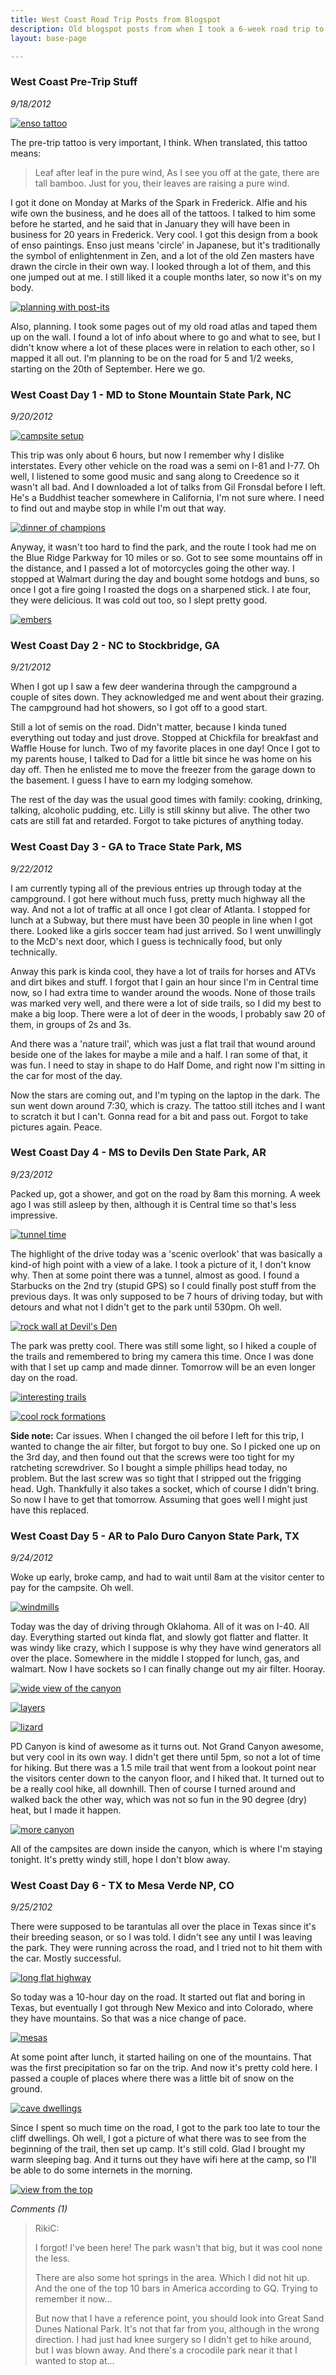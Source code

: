 ```yaml
---
title: West Coast Road Trip Posts from Blogspot
description: Old blogspot posts from when I took a 6-week road trip to the west coast in 2012.
layout: base-page

---
```


### West Coast Pre-Trip Stuff

_9/18/2012_

[![enso tattoo](/img/blogspot-stuff-27-tn.jpg)](/img/blogspot-stuff-27.jpg "enso tattoo")

The pre-trip tattoo is very important, I think. When translated, this tattoo means:

> Leaf after leaf in the pure wind, As I see you off at the gate, there are tall bamboo. Just for you, their leaves are raising a pure wind.

I got it done on Monday at Marks of the Spark in Frederick. Alfie and his wife own the business, and he does all of the tattoos. I talked to him some before he started, and he said that in January they will have been in business for 20 years in Frederick. Very cool. I got this design from a book of enso paintings. Enso just means 'circle' in Japanese, but it's traditionally the symbol of enlightenment in Zen, and a lot of the old Zen masters have drawn the circle in their own way. I looked through a lot of them, and this one jumped out at me. I still liked it a couple months later, so now it's on my body.

[![planning with post-its](/img/blogspot-stuff-28-tn.JPG)](/img/blogspot-stuff-28.JPG "planning with post-its")

Also, planning. I took some pages out of my old road atlas and taped them up on the wall. I found a lot of info about where to go and what to see, but I didn't know where a lot of these places were in relation to each other, so I mapped it all out. I'm planning to be on the road for 5 and 1/2 weeks, starting on the 20th of September. Here we go.


### West Coast Day 1 - MD to Stone Mountain State Park, NC

_9/20/2012_

[![campsite setup](/img/blogspot-stuff-29-tn.jpg)](/img/blogspot-stuff-29.jpg "campsite setup")

This trip was only about 6 hours, but now I remember why I dislike interstates. Every other vehicle on the road was a semi on I-81 and I-77. Oh well, I listened to some good music and sang along to Creedence so it wasn't all bad. And I downloaded a lot of talks from Gil Fronsdal before I left. He's a Buddhist teacher somewhere in California, I'm not sure where. I need to find out and maybe stop in while I'm out that way.

[![dinner of champions](/img/blogspot-stuff-30-tn.jpg)](/img/blogspot-stuff-30.jpg "dinner of champions")

Anyway, it wasn't too hard to find the park, and the route I took had me on the Blue Ridge Parkway for 10 miles or so. Got to see some mountains off in the distance, and I passed a lot of motorcycles going the other way. I stopped at Walmart during the day and bought some hotdogs and buns, so once I got a fire going I roasted the dogs on a sharpened stick. I ate four, they were delicious. It was cold out too, so I slept pretty good.

[![embers](/img/blogspot-stuff-31-tn.jpg)](/img/blogspot-stuff-31.jpg "embers")


###  West Coast Day 2 - NC to Stockbridge, GA

_9/21/2012_

When I got up I saw a few deer wanderina through the campground a couple of sites down. They acknowledged me and went about their grazing. The campground had hot showers, so I got off to a good start.

Still a lot of semis on the road. Didn't matter, because I kinda tuned everything out today and just drove. Stopped at Chickfila for breakfast and Waffle House for lunch. Two of my favorite places in one day! Once I got to my parents house, I talked to Dad for a little bit since he was home on his day off. Then he enlisted me to move the freezer from the garage down to the basement. I guess I have to earn my lodging somehow.

The rest of the day was the usual good times with family: cooking, drinking, talking, alcoholic pudding, etc. Lilly is still skinny but alive. The other two cats are still fat and retarded. Forgot to take pictures of anything today.


### West Coast Day 3 - GA to Trace State Park, MS

_9/22/2012_

I am currently typing all of the previous entries up through today at the campground. I got here without much fuss, pretty much highway all the way. And not a lot of traffic at all once I got clear of Atlanta. I stopped for lunch at a Subway, but there must have been 30 people in line when I got there. Looked like a girls soccer team had just arrived. So I went unwillingly to the McD's next door, which I guess is technically food, but only technically.

Anway this park is kinda cool, they have a lot of trails for horses and ATVs and dirt bikes and stuff. I forgot that I gain an hour since I'm in Central time now, so I had extra time to wander around the woods. None of those trails was marked very well, and there were a lot of side trails, so I did my best to make a big loop. There were a lot of deer in the woods, I probably saw 20 of them, in groups of 2s and 3s.

And there was a 'nature trail', which was just a flat trail that wound around beside one of the lakes for maybe a mile and a half. I ran some of that, it was fun. I need to stay in shape to do Half Dome, and right now I'm sitting in the car for most of the day.

Now the stars are coming out, and I'm typing on the laptop in the dark. The sun went down around 7:30, which is crazy. The tattoo still itches and I want to scratch it but I can't. Gonna read for a bit and pass out. Forgot to take pictures again. Peace.


### West Coast Day 4 - MS to Devils Den State Park, AR

_9/23/2012_

Packed up, got a shower, and got on the road by 8am this morning. A week ago I was still asleep by then, although it is Central time so that's less impressive.

[![tunnel time](/img/blogspot-stuff-32-tn.jpg)](/img/blogspot-stuff-32.jpg "tunnel time")

The highlight of the drive today was a 'scenic overlook' that was basically a kind-of high point with a view of a lake. I took a picture of it, I don't know why. Then at some point there was a tunnel, almost as good. I found a Starbucks on the 2nd try (stupid GPS) so I could finally post stuff from the previous days. It was only supposed to be 7 hours of driving today, but with detours and what not I didn't get to the park until 530pm. Oh well.

[![rock wall at Devil's Den](/img/blogspot-stuff-33-tn.jpg)](/img/blogspot-stuff-33.jpg "rock wall at Devil's Den")

The park was pretty cool. There was still some light, so I hiked a couple of the trails and remembered to bring my camera this time. Once I was done with that I set up camp and made dinner. Tomorrow will be an even longer day on the road.

[![interesting trails](/img/blogspot-stuff-34-tn.jpg)](/img/blogspot-stuff-34.jpg "interesting trails")

[![cool rock formations](/img/blogspot-stuff-35-tn.jpg)](/img/blogspot-stuff-35.jpg "cool rock formations")

**Side note:** Car issues. When I changed the oil before I left for this trip, I wanted to change the air filter, but forgot to buy one. So I picked one up on the 3rd day, and then found out that the screws were too tight for my ratcheting screwdriver. So I bought a simple phillips head today, no problem. But the last screw was so tight that I stripped out the frigging head. Ugh. Thankfully it also takes a socket, which of course I didn't bring. So now I have to get that tomorrow. Assuming that goes well I might just have this replaced.


### West Coast Day 5 - AR to Palo Duro Canyon State Park, TX

_9/24/2012_

Woke up early, broke camp, and had to wait until 8am at the visitor center to pay for the campsite. Oh well.

[![windmills](/img/blogspot-stuff-36-tn.jpg)](/img/blogspot-stuff-36.jpg "windmills")

Today was the day of driving through Oklahoma. All of it was on I-40. All day. Everything started out kinda flat, and slowly got flatter and flatter. It was windy like crazy, which I suppose is why they have wind generators all over the place. Somewhere in the middle I stopped for lunch, gas, and walmart. Now I have sockets so I can finally change out my air filter. Hooray.

[![wide view of the canyon](/img/blogspot-stuff-37-tn.jpg)](/img/blogspot-stuff-37.jpg "wide view of the canyon")

[![layers](/img/blogspot-stuff-38-tn.jpg)](/img/blogspot-stuff-38.jpg "layers")

[![lizard](/img/blogspot-stuff-39-tn.jpg)](/img/blogspot-stuff-39.jpg "lizard")

PD Canyon is kind of awesome as it turns out. Not Grand Canyon awesome, but very cool in its own way. I didn't get there until 5pm, so not a lot of time for hiking. But there was a 1.5 mile trail that went from a lookout point near the visitors center down to the canyon floor, and I hiked that. It turned out to be a really cool hike, all downhill. Then of course I turned around and walked back the other way, which was not so fun in the 90 degree (dry) heat, but I made it happen.

[![more canyon](/img/blogspot-stuff-40-tn.jpg)](/img/blogspot-stuff-40.jpg "more canyon")

All of the campsites are down inside the canyon, which is where I'm staying tonight. It's pretty windy still, hope I don't blow away.


### West Coast Day 6 - TX to Mesa Verde NP, CO

_9/25/2102_

There were supposed to be tarantulas all over the place in Texas since it's their breeding season, or so I was told. I didn't see any until I was leaving the park. They were running across the road, and I tried not to hit them with the car. Mostly successful.

[![long flat highway](/img/blogspot-stuff-41-tn.jpg)](/img/blogspot-stuff-41.jpg "long flat highway")

So today was a 10-hour day on the road. It started out flat and boring in Texas, but eventually I got through New Mexico and into Colorado, where they have mountains. So that was a nice change of pace.

[![mesas](/img/blogspot-stuff-42-tn.jpg)](/img/blogspot-stuff-42.jpg "mesas")

At some point after lunch, it started hailing on one of the mountains. That was the first precipitation so far on the trip. And now it's pretty cold here. I passed a couple of places where there was a little bit of snow on the ground.

[![cave dwellings](/img/blogspot-stuff-43-tn.jpg)](/img/blogspot-stuff-43.jpg "cave dwellings")

Since I spent so much time on the road, I got to the park too late to tour the cliff dwellings. Oh well, I got a picture of what there was to see from the beginning of the trail, then set up camp. It's still cold. Glad I brought my warm sleeping bag. And it turns out they have wifi here at the camp, so I'll be able to do some internets in the morning.

[![view from the top](/img/blogspot-stuff-44-tn.jpg)](/img/blogspot-stuff-44.jpg "view from the top")

_Comments (1)_

> RikiC:
>
> I forgot! I've been here! The park wasn't that big, but it was cool none the less.
>
> There are also some hot springs in the area. Which I did not hit up. And the one of the top 10 bars in America according to GQ. Trying to remember it now...
>
> But now that I have a reference point, you should look into Great Sand Dunes National Park. It's not that far from you, although in the wrong direction. I had just had knee surgery so I didn't get to hike around, but I was blown away. And there's a crocodile park near it that I wanted to stop at...
